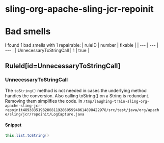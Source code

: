 # sling-org-apache-sling-jcr-repoinit 
 
# Bad smells
I found 1 bad smells with 1 repairable:
| ruleID | number | fixable |
| --- | --- | --- |
| UnnecessaryToStringCall | 1 | true |
## RuleId[id=UnnecessaryToStringCall]
### UnnecessaryToStringCall
The `toString()` method is not needed in cases the underlying method handles the conversion. Also calling toString() on a String is redundant. Removing them simplifies the code.
in `/tmp/laughing-train-sling-org-apache-sling-jcr-repoinit48938351932808119286059948614898422978/src/test/java/org/apache/sling/jcr/repoinit/LogCapture.java`
#### Snippet
```java
this.list.toString()
```

